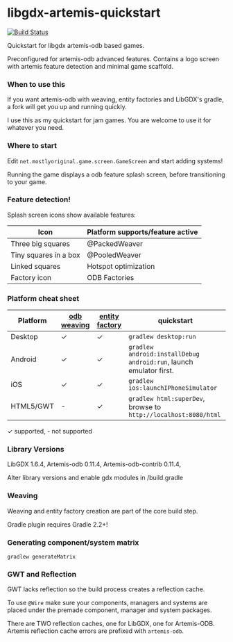 libgdx-artemis-quickstart
=========================

[![Build Status](https://travis-ci.org/DaanVanYperen/libgdx-artemis-quickstart.svg)](https://travis-ci.org/DaanVanYperen/libgdx-artemis-quickstart)

Quickstart for libgdx artemis-odb based games.

Preconfigured for artemis-odb advanced features. Contains
a logo screen with artemis feature detection and minimal
game scaffold.

### When to use this

If you want artemis-odb with weaving, entity factories and 
LibGDX's gradle, a fork will get you up and running quickly.

I use this as my quickstart for jam games. You are welcome 
to use it for whatever you need.

### Where to start

Edit `net.mostlyoriginal.game.screen.GameScreen` and start
adding systems!

Running the game displays a odb feature splash screen,
before transitioning to your game.

### Feature detection!

Splash screen icons show available features:

| Icon                  | Platform supports/feature active
|-----------------------|----------------------------------
| Three big squares     | @PackedWeaver
| Tiny squares in a box | @PooledWeaver
| Linked squares        | Hotspot optimization
| Factory icon          | ODB Factories

### Platform cheat sheet

| Platform        | [odb weaving](https://github.com/junkdog/artemis-odb/wiki/Bytecode-weaving)  | [entity factory](https://github.com/junkdog/artemis-odb/wiki/EntityFactory) | quickstart
|-----------------|----------|----------------|--------------------
| Desktop         | ✓        | ✓ | `gradlew desktop:run`
| Android         | ✓        | ✓ | `gradlew android:installDebug android:run`, launch emulator first.
| iOS             | ✓        | ✓ | `gradlew ios:launchIPhoneSimulator`
| HTML5/GWT       | -        | ✓ | `gradlew html:superDev`, browse to `http://localhost:8080/html`

✓ supported, - not supported

### Library Versions

LibGDX 1.6.4, Artemis-odb 0.11.4, Artemis-odb-contrib 0.11.4, 

Alter library versions and enable gdx modules in /build.gradle

### Weaving

Weaving and entity factory creation are part of the core build step.

Gradle plugin requires Gradle 2.2+!

### Generating component/system matrix

`gradlew generateMatrix`

### GWT and Reflection

GWT lacks reflection so the build process creates a reflection cache. 

To use `@Wire` make sure your components, managers and systems are 
placed under the premade component, manager and system packages.

There are TWO reflection caches, one for LibGDX, one for Artemis-ODB.
Artemis reflection cache errors are prefixed with `artemis-odb`.

```
